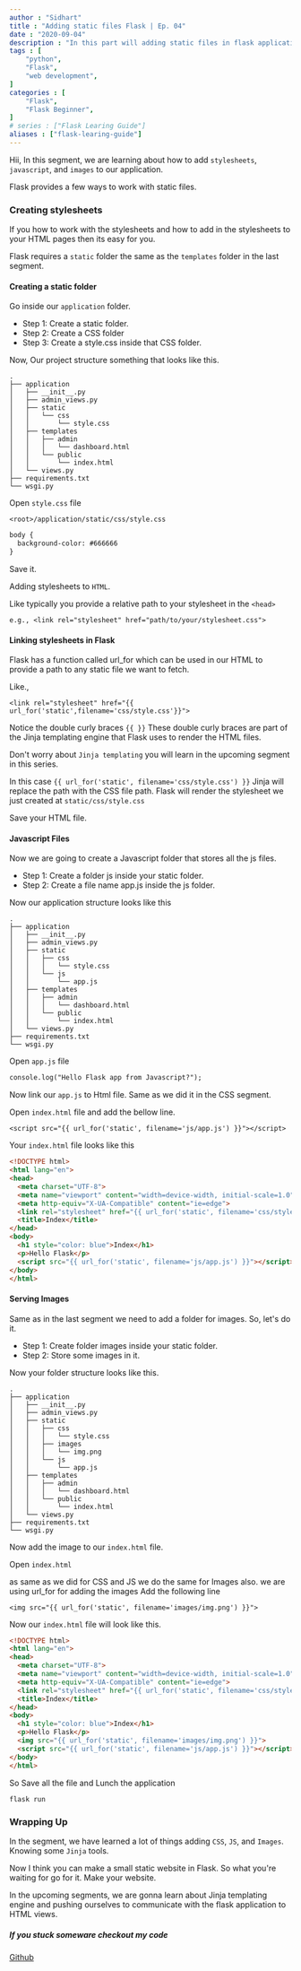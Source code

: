 ```yaml
---
author : "Sidhart"
title : "Adding static files Flask | Ep. 04"
date : "2020-09-04"
description : "In this part will adding static files in flask application"
tags : [
    "python",
    "Flask",
    "web development",
]
categories : [
    "Flask",
    "Flask Beginner",
]
# series : ["Flask Learing Guide"]
aliases : ["flask-learing-guide"]
---
```


Hii, 
In this segment, we are learning about how to add ```stylesheets```, ```javascript```, and ```images``` to our application.
<!--more-->
Flask provides a few ways to work with static files.

### Creating stylesheets
If you how to work with the stylesheets and how to add in the stylesheets to your HTML pages then its easy for you.

Flask requires a ```static``` folder the same as the ```templates``` folder in the last segment.

#### Creating a static folder

Go inside our ```application``` folder.
- Step 1: Create a static folder.
- Step 2: Create a CSS folder
- Step 3: Create a style.css inside that CSS folder.

Now, Our project structure something that looks like this.
```
. 
├── application
│   ├── __init__.py
│   ├── admin_views.py
│   ├── static
│   │   └── css
│   │       └── style.css
│   ├── templates
│   │   ├── admin
│   │   │   └── dashboard.html
│   │   └── public
│   │       └── index.html
│   └── views.py
├── requirements.txt
└── wsgi.py
```

Open ```style.css``` file

```<root>/application/static/css/style.css```

```html
body {
  background-color: #666666
}
```
Save it.

Adding stylesheets to ```HTML```.

Like typically you provide a relative path to your stylesheet in the ```<head>```

```e.g., <link rel="stylesheet" href="path/to/your/stylesheet.css">```

#### Linking stylesheets in Flask
Flask has a function called url_for which can be used in our HTML to provide a path to any static file we want to fetch.

Like.,

```<link rel="stylesheet" href="{{  url_for('static',filename='css/style.css'}}">```

Notice the double curly braces ```{{ }}```
These double curly braces are part of the Jinja templating engine that Flask uses to render the HTML files.

Don't worry about ```Jinja templating``` you will learn in the upcoming segment in this series.

In this case ```{{ url_for('static', filename='css/style.css') }}``` 
Jinja will replace the path with the CSS file path.
Flask will render the stylesheet we just created at ```static/css/style.css```

Save your HTML file.

#### Javascript Files

Now we are going to create a Javascript folder that stores all the js files.

- Step 1: Create a folder js inside your static folder.
- Step 2: Create a file name app.js inside the js folder.

Now our application structure looks like this
```
. 
├── application
│   ├── __init__.py
│   ├── admin_views.py
│   ├── static
│   │   ├── css
│   │   │   └── style.css
│   │   └── js
│   │       └── app.js
│   ├── templates
│   │   ├── admin
│   │   │   └── dashboard.html
│   │   └── public
│   │       └── index.html
│   └── views.py
├── requirements.txt
└── wsgi.py
```

Open ```app.js``` file


```html
console.log("Hello Flask app from Javascript?");
```

Now link our ```app.js``` to Html file.
Same as we did it in the CSS segment.

Open ```index.html``` file and add the bellow line.

```
<script src="{{ url_for('static', filename='js/app.js') }}"></script>
```

Your ```index.html``` file looks like this

```html
<!DOCTYPE html>
<html lang="en">
<head>
  <meta charset="UTF-8">
  <meta name="viewport" content="width=device-width, initial-scale=1.0">
  <meta http-equiv="X-UA-Compatible" content="ie=edge">
  <link rel="stylesheet" href="{{ url_for('static', filename='css/style.css') }}">
  <title>Index</title>
</head>
<body>
  <h1 style="color: blue">Index</h1>
  <p>Hello Flask</p>
  <script src="{{ url_for('static', filename='js/app.js') }}"></script>
</body>
</html>
```

#### Serving Images

Same as in the last segment we need to add a folder for images.
So, let's do it.
- Step 1: Create folder images inside your static folder.
- Step 2: Store some images in it.

Now your folder structure looks like this.

```
.
├── application
│   ├── __init__.py
│   ├── admin_views.py
│   ├── static
│   │   ├── css
│   │   │   └── style.css
│   │   ├── images
│   │   │   └── img.png
│   │   └── js
│   │       └── app.js
│   ├── templates
│   │   ├── admin
│   │   │   └── dashboard.html
│   │   └── public
│   │       └── index.html
│   └── views.py
├── requirements.txt
└── wsgi.py
```

Now add the image to our ```index.html``` file.

Open ```index.html```

as same as we did for CSS and JS we do the same for Images also. we are using url_for for adding the images
Add the following line

```<img src="{{ url_for('static', filename='images/img.png') }}">```

Now our ```index.html``` file will look like this.

```html
<!DOCTYPE html>
<html lang="en">
<head>
  <meta charset="UTF-8">
  <meta name="viewport" content="width=device-width, initial-scale=1.0">
  <meta http-equiv="X-UA-Compatible" content="ie=edge">
  <link rel="stylesheet" href="{{ url_for('static', filename='css/style.css') }}">
  <title>Index</title>
</head>
<body>
  <h1 style="color: blue">Index</h1>
  <p>Hello Flask</p>
  <img src="{{ url_for('static', filename='images/img.png') }}">
  <script src="{{ url_for('static', filename='js/app.js') }}"></script>
</body>
</html>
```

So Save all the file and Lunch the application

```
flask run
```

### Wrapping Up

In the segment, we have learned a lot of things adding ```CSS```, ```JS```, and ```Images```.
Knowing some ```Jinja``` tools.

Now I think you can make a small static website in Flask. So what you're waiting for go for it. Make your website. 

In the upcoming segments, we are gonna learn about Jinja templating engine and pushing ourselves to communicate with the flask application to HTML views.


##### If you stuck someware checkout my code
[Github](https://github.com/Apex1000/flask-blog)